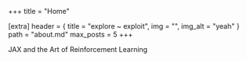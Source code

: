 +++
title = "Home"

[extra]
header = { title = "explore ~ exploit", img = "", img_alt = "yeah" }
path = "about.md"
max_posts = 5
+++

JAX and the Art of Reinforcement Learning
